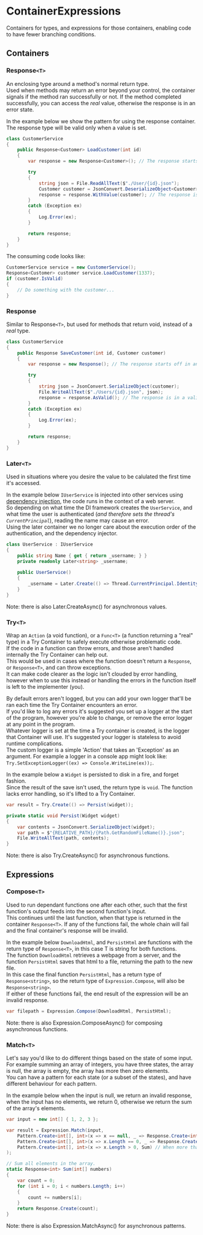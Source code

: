 # ContainerExpressions
Containers for types, and expressions for those containers, enabling code to have fewer branching conditions.

## Containers

### Response`<T>`

An enclosing type around a method's normal return type.  
Used when methods may return an error beyond your control, the container signals if the method ran successfully or not.
If the method completed successfully, you can access the *real* value, otherwise the response is in an error state.

In the example below we show the pattern for using the response container.
The response type will be valid only when a value is set.
```cs
class CustomerService
{
    public Response<Customer> LoadCustomer(int id)
    {
        var response = new Response<Customer>(); // The response starts off in an invalid state.

        try
        {
            string json = File.ReadAllText($"./User/{id}.json");
            Customer customer = JsonConvert.DeserializeObject<Customer>(json);
            response = response.WithValue(customer); // The response is in a valid state.
        }
        catch (Exception ex)
        {
            Log.Error(ex);
        }

        return response;
    }
}
```

The consuming code looks like:
```cs
CustomerService service = new CustomerService();
Response<Customer> customer service.LoadCustomer(1337);
if (customer.IsValid)
{
	// Do something with the customer...
}
```

### Response

Similar to Response`<T>`, but used for methods that return void, instead of a *real* type.
```cs
class CustomerService
{
    public Response SaveCustomer(int id, Customer customer)
    {
        var response = new Response(); // The response starts off in an invalid state.

        try
        {
            string json = JsonConvert.SerializeObject(customer);
            File.WriteAllText($"./Users/{id}.json", json);
            response = response.AsValid(); // The response is in a valid state.
        }
        catch (Exception ex)
        {
            Log.Error(ex);
        }

        return response;
    }
}
```

### Later`<T>`

Used in situations where you desire the value to be calulated the first time it's accessed.  

In the example below `IUserService` is injected into other services using [dependency injection](https://en.wikipedia.org/wiki/Dependency_injection), the code runs in the context of a web server.  
So depending on what time the DI framework creates the `UserService`, and what time the user is authenticated (*and therefore sets the thread's `CurrentPrincipal`*), reading the name may cause an error.  
Using the later container we no longer care about the execution order of the authentication, and the dependency injector.
```cs
class UserService : IUserService
{
	public string Name { get { return _username; } }
	private readonly Later<string> _username;
    
    public UserService()
    {
    	_username = Later.Create(() => Thread.CurrentPrincipal.Identity.Name);
	}
}
```
Note: there is also Later.CreateAsync() for asynchronous values.

### Try`<T>`

Wrap an `Action` (a void function), or a `Func<T>` (a function returning a "real" type) in a Try Container to safely execute otherwise problematic code.  
If the code in a function can throw errors, and those aren't handled internally the Try Container can help out.  
This would be used in cases where the function doesn't return a `Response`, or `Response<T>`, and can throw exceptions.  
It can make code clearer as the logic isn't clouded by error handling, however when to use this instead or handling the errors in the function itself is left to the implementer (you).  

By default errors aren't logged, but you can add your own logger that'll be ran each time the Try Container encounters an error.  
If you'd like to log any errors it's suggested you set up a logger at the start of the program, however you're able to change, or remove the error logger at any point in the program.  
Whatever logger is set at the time a Try container is created, is the logger that Container will use. It's suggested your logger is stateless to avoid runtime complications.  
The custom logger is a simple 'Action' that takes an 'Exception' as an argument. For example a logger in a console app might look like: `Try.SetExceptionLogger((ex) => Console.WriteLine(ex));`.  

In the example below a `Widget` is persisted to disk in a fire, and forget fashion.  
Since the result of the save isn't used, the return type is `void`. The function lacks error handling, so it's lifted to a Try Container.
````cs
var result = Try.Create(() => Persist(widget));

private static void Persist(Widget widget)
{
    var contents = JsonConvert.SerializeObject(widget);
    var path = $"{RELATIVE_PATH}/{Path.GetRandomFileName()}.json";
    File.WriteAllText(path, contents);
}
````

Note: there is also Try.CreateAsync() for asynchronous functions.

## Expressions

### Compose`<T>`

Used to run dependant functions one after each other, such that the first function's output feeds into the second function's input.  
This continues until the last function, when that type is returned in the container `Response<T>`.
If any of the functions fail, the whole chain will fail and the final container's response will be invalid.

In the example below `DownloadHtml`, and `PersistHtml` are functions with the return type of `Response<T>`, in this case T is string for both functions.  
The function `DownloadHtml` retrieves a webpage from a server, and the function `PersistHtml` saves that html to a file, returning the path to the new file.  
In this case the final function `PersistHtml`, has a return type of `Response<string>`, so the return type of `Expression.Compose`, will also be `Response<string>`.  
If either of these functions fail, the end result of the expression will be an invalid response.
```cs
var filepath = Expression.Compose(DownloadHtml, PersistHtml);
```

Note: there is also Expression.ComposeAsync() for composing asynchronous functions.

### Match`<T>`

Let's say you'd like to do different things based on the state of some input.  
For example summing an array of integers, you have three states, the array is null, the array is empty, the array has more then zero elements.  
You can have a pattern for each state (or a subset of the states), and have different behaviour for each pattern.  

In the example below when the input is null, we return an invalid response, when the input has no elements, we return 0, otherwise we return the sum of the array's elements.

```cs
var input = new int[] { 1, 2, 3 };

var result = Expression.Match(input,
	Pattern.Create<int[], int>(x => x == null, _ => Response.Create<int>()), // When null, return an invalid response.
	Pattern.Create<int[], int>(x => x.Length == 0, _ => Response.Create(0)), // When empty, return 0.
	Pattern.Create<int[], int>(x => x.Length > 0, Sum) // When more than zero elements exist, sum them, and return that result.
);

// Sum all elements in the array.
static Response<int> Sum(int[] numbers)
{
	var count = 0;
	for (int i = 0; i < numbers.Length; i++)
	{
		count += numbers[i];
	}
	return Response.Create(count);
}
```

Note: there is also Expression.MatchAsync() for asynchronous patterns.